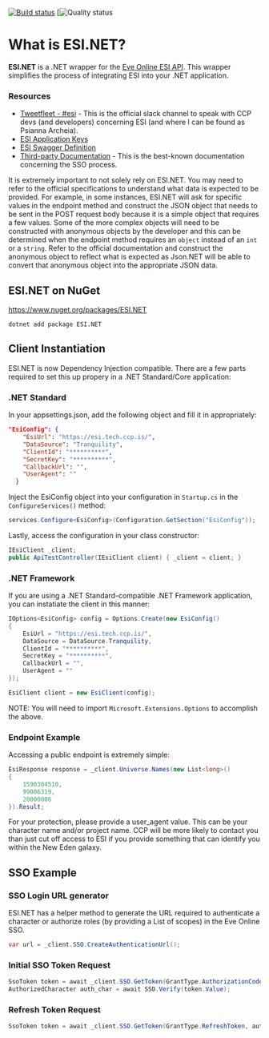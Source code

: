 [![Build status](https://robmburke.visualstudio.com/ESI.NET/_apis/build/status/ESI.NET)](https://robmburke.visualstudio.com/ESI.NET/_build/latest?definitionId=5) [![Quality status](https://sonarcloud.io/api/project_badges/measure?project=ESI.NET&metric=alert_status)

# What is ESI.NET?

**ESI.NET** is a .NET wrapper for the [Eve Online ESI API](https://esi.tech.ccp.is/latest/). This wrapper simplifies the process of integrating ESI into your .NET application.

### Resources
* [Tweetfleet - #esi](https://tweetfleet.slack.com/messages/C30KX8UUX/) - This is the official slack channel to speak with CCP devs (and developers) concerning ESI (and where I can be found as Psianna Archeia).
* [ESI Application Keys](https://developers.eveonline.com/)
* [ESI Swagger Definition](https://esi.tech.ccp.is/swagger.json)
* [Third-party Documentation](https://eveonline-third-party-documentation.readthedocs.io/en/latest/) - This is the best-known documentation concerning the SSO process.

It is extremely important to not solely rely on ESI.NET. You may need to refer to the official specifications to understand what data is expected to be provided. For example, in some instances, ESI.NET will ask for specific values in the endpoint method and construct the JSON object that needs to be sent in the POST request body because it is a simple object that requires a few values. Some of the more complex objects will need to be constructed with anonymous objects by the developer and this can be determined when the endpoint method requires an `object` instead of an `int` or a `string`. Refer to the official documentation and construct the anonymous object to reflect what is expected as Json.NET will be able to convert that anonymous object into the appropriate JSON data.

## ESI.NET on NuGet
https://www.nuget.org/packages/ESI.NET

`dotnet add package ESI.NET `

## Client Instantiation
ESI.NET is now Dependency Injection compatible. There are a few parts required to set this up propery in a .NET Standard/Core application:

### .NET Standard
In your appsettings.json, add the following object and fill it in appropriately:
```json
"EsiConfig": {
    "EsiUrl": "https://esi.tech.ccp.is/",
    "DataSource": "Tranquility",
    "ClientId": "**********",
    "SecretKey": "**********",
    "CallbackUrl": "",
    "UserAgent": ""
  }
```
Inject the EsiConfig object into your configuration in `Startup.cs` in the `ConfigureServices()` method:
```cs
services.Configure<EsiConfig>(Configuration.GetSection("EsiConfig"));
```

Lastly, access the configuration in your class constructor:
```cs
IEsiClient _client;
public ApiTestController(IEsiClient client) { _client = client; }

```

### .NET Framework
If you are using a .NET Standard-compatible .NET Framework application, you can instatiate the client in this manner:

```cs
IOptions<EsiConfig> config = Options.Create(new EsiConfig()
{
    EsiUrl = "https://esi.tech.ccp.is/",
    DataSource = DataSource.Tranquility,
    ClientId = "**********",
    SecretKey = "**********",
    CallbackUrl = "",
    UserAgent = ""
});

EsiClient client = new EsiClient(config);
```

NOTE: You will need to import `Microsoft.Extensions.Options` to accomplish the above.

### Endpoint Example
Accessing a public endpoint is extremely simple:
```cs
EsiResponse response = _client.Universe.Names(new List<long>()
{
    1590304510,
    99006319,
    20000006
}).Result;
```
For your protection, please provide a user_agent value. This can be your character name and/or project name. CCP will be more likely to contact you than just cut off access to ESI if you provide something that can identify you within the New Eden galaxy.

## SSO Example

### SSO Login URL generator
ESI.NET has a helper method to generate the URL required to authenticate a character or authorize roles (by providing a List<string> of scopes) in the Eve Online SSO.
```cs
var url = _client.SSO.CreateAuthenticationUrl();
```

### Initial SSO Token Request
```cs
SsoToken token = await _client.SSO.GetToken(GrantType.AuthorizationCode, code);
AuthorizedCharacter auth_char = await SSO.Verify(token.Value);
```
### Refresh Token Request
```cs
SsoToken token = await _client.SSO.GetToken(GrantType.RefreshToken, auth_char.RefreshToken);
```
